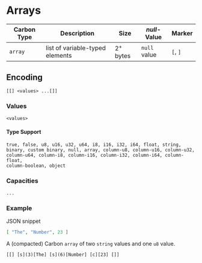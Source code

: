 # Arrays

Carbon Type    | Description                      | Size                | *null*-Value | Marker
---------------|----------------------------------|---------------------|--------------|------------
`array`        | list of variable-typed elements  | 2<sup>+</sup> bytes | `null` value | `[`, `]`

## Encoding

```
[[] <values> ...[]]
```

### Values

```
<values>
```

#### Type Support

```
true, false, u8, u16, u32, u64, i8, i16, i32, i64, float, string, 
binary, custom binary, null, array, column-u8, column-u16, column-u32, 
column-u64, column-i8, column-i16, column-i32, column-i64, column-float, 
column-boolean, object 
```

### Capacities

```
...
```

### Example


JSON snippet
```json
[ "The", "Number", 23 ]
```

A (compacted) Carbon `array` of two `string` values and one `u8` value.

```
[[] [s](3)[The] [s](6)[Number] [c][23] []] 
```